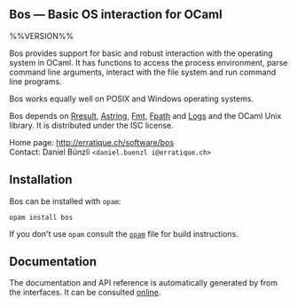 Bos — Basic OS interaction for OCaml
-------------------------------------------------------------------------------
%%VERSION%%

Bos provides support for basic and robust interaction with the
operating system in OCaml. It has functions to access the process
environment, parse command line arguments, interact with the file
system and run command line programs.

Bos works equally well on POSIX and Windows operating systems.

Bos depends on [Rresult][rresult], [Astring][astring], [Fmt][fmt],
[Fpath][fpath] and [Logs][logs] and the OCaml Unix library. It is
distributed under the ISC license.

[rresult]: http://erratique.ch/software/rresult
[astring]: http://erratique.ch/software/astring
[fmt]: http://erratique.ch/software/fmt
[fpath]: http://erratique.ch/software/fpath
[logs]: http://erratique.ch/software/logs

Home page: http://erratique.ch/software/bos  
Contact: Daniel Bünzli `<daniel.buenzl i@erratique.ch>`

## Installation

Bos can be installed with `opam`:

    opam install bos
    
If you don't use `opam` consult the [`opam`](opam) file for build
instructions.

## Documentation

The documentation and API reference is automatically generated by from
the interfaces. It can be consulted [online][doc].

[doc]: http://erratique.ch/software/bos/doc/

